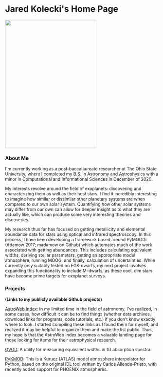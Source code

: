 # Jared Kolecki's Home Page


<img src="assets/MyFirstPaper.png" width="300" height="420" alt="">

### About Me
  I'm currently working as a post-baccalaureate researcher at The Ohio State University, where I completed my B.S. in Astronomy and Astrophysics with a minor in Computational and Informational Sciences in December of 2020.

  My interests revolve around the field of exoplanets: discovering and characterizing them as well as their host stars. I find it incredibly interesting to imagine how similar or dissimilar other planetary systems are when compared to our own solar system. Quantifying how other solar systems may differ from our own can allow for deeper insight as to what they are actually like, which can produce some very interesting theories and discoveries.

  My research thus far has focused on getting metallicity and elemental abundance data for stars using optical and infrared spectroscopy. In this process, I have been developing a framework based around PyMOOGi (Adamow 2017; madamow on Github) which automates much of the work associated with getting abundances. This includes calculating equivalent widths, deriving stellar parameters, getting an appropriate model atmosphere, running MOOG, and finally, calculation of uncertainties. While currently only suitably tested on FGK-dwarfs, my next project involves expanding this functionality to include M-dwarfs, as these cool, dim stars have become prime targets for exoplanet surveys.

### Projects
**(Links to my publicly available Github projects)**

[AstroWeb Index](astrowebindex/main.md): In my limited time in the field of astronomy, I've realized, in some cases, how difficult it can be to find things (whether data archives, download links for programs, code tutorials, etc.) if you don't know exactly where to look. I started compiling these links as I found them for myself, and realized it may be helpful to organize them and make the list public. Thus, my hope is that the AstroWeb Index becomes a valuable landing page for those looking for items for their astrophysical research.

[GVOD](https://github.com/kolecki4/GVOD): A utility for measuring equivalent widths in 1D absorption spectra.

[PyKMOD](https://github.com/kolecki4/PyKMOD): This is a Kurucz (ATLAS) model atmosphere interpolator for Python, based on the original IDL tool written by Carlos Allende-Prieto, with recently added support for PHOENIX atmospheres.
